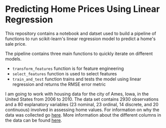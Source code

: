 # Predicting Home Prices Using Linear Regression
This repository contains a notebook and datset used to build a pipeline of functions to run scikit-learn's linear regression model to predict a home's sale price.

The pipeline contains three main functions to quickly iterate on different models.
- `transform_features` function is for feature engineering
- `select_features` function is used to select features 
- `train_and_test` function trains and tests the model using linear regression and returns the RMSE error metric


I am going to work with housing data for the city of Ames, Iowa, in the United States from 2006 to 2010. The data set contains 2930 observations and a 80 explanatory variables (23 nominal, 23 ordinal, 14 discrete, and 20 continuous) involved in assessing home values. For information on why the data was collected go [here](https://doi.org/10.1080/10691898.2011.11889627). More information about the different columns in the data can be found [here](https://s3.amazonaws.com/dq-content/307/data_description.txt).

